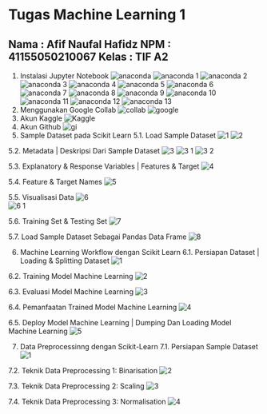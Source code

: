 # Tugas Machine Learning 1
Nama		: Afif Naufal Hafidz
NPM		: 41155050210067
Kelas		: TIF A2
---
1.	Instalasi Jupyter Notebook
![anaconda](https://github.com/user-attachments/assets/199b4fa0-3000-46e8-abaa-2d553d012afb)
![anaconda 1](https://github.com/user-attachments/assets/97123802-4f10-435c-b26e-c5da16a7043c)
![anaconda 2](https://github.com/user-attachments/assets/0d517184-2875-424e-852d-a360cd5ac69f)
![anaconda 3](https://github.com/user-attachments/assets/7e0c98b8-1cb7-4754-9450-546da8a45e4f)
![anaconda 4](https://github.com/user-attachments/assets/25f20a8a-a578-43b6-bff2-b3e95b59980a)
![anaconda 5](https://github.com/user-attachments/assets/72fd94be-482c-4f03-804b-84b056442b3e)
![anaconda 6](https://github.com/user-attachments/assets/84b9870a-a3f6-4cfb-9a75-78fb74598d4a)
![anaconda 7](https://github.com/user-attachments/assets/3210e8a4-e700-4544-badb-8bcfa3eec7de)
![anaconda 8](https://github.com/user-attachments/assets/ada46310-04d8-4b01-9403-d52f2da3bda0)
![anaconda 9](https://github.com/user-attachments/assets/340c5ff5-02fd-4ab4-855c-98e449fd78b8)
![anaconda 10](https://github.com/user-attachments/assets/9c854726-ad7a-42b9-b3e3-13d6d984aeb0)
![anaconda 11](https://github.com/user-attachments/assets/f5e7afa9-958e-40bc-8c19-ef6becfa291c)
![anaconda 12](https://github.com/user-attachments/assets/162c1c50-d7f8-4b28-bb82-f4aa54c1bc58)
![anaconda 13](https://github.com/user-attachments/assets/4b616a81-0830-4623-ba7a-658348bb92c3)
2.	Menggunakan Google Collab
![collab](https://github.com/user-attachments/assets/ebdaa4e4-7b23-4749-82de-f3a07806a310)
![google](https://github.com/user-attachments/assets/ee23fe03-d349-43fc-a2ad-bade16b6a877)
3.	Akun Kaggle
![Kaggle](https://github.com/user-attachments/assets/a84df2e9-64a9-4b73-bc3a-58837abb67a3)
4.	Akun Github
![gi](https://github.com/user-attachments/assets/df6d9f8f-4596-4fd9-973e-be86071cba08)  
5.	Sample Dataset pada Scikit Learn
5.1.	 Load Sample Dataset
![1](https://github.com/user-attachments/assets/f9eeb6b6-df96-4c8f-8679-b96406e88058)
![2](https://github.com/user-attachments/assets/23821ee1-ef1e-4428-ba9a-364f7f3e5076)

5.2.	 Metadata | Deskripsi Dari Sample Dataset
![3](https://github.com/user-attachments/assets/b2457e6c-b967-4ef7-afde-362634910702)
![3 1](https://github.com/user-attachments/assets/0956b900-3ada-427e-b281-ca6011f8548d)
![3 2](https://github.com/user-attachments/assets/b4fd21c6-45c4-44fe-a9d9-c4a97d832cd9)
 
  
5.3.	 Explanatory & Response Variables | Features & Target
![4](https://github.com/user-attachments/assets/0ff2d061-30fd-486e-9c8c-934f0171db33) 

5.4.	 Feature & Target Names
![5](https://github.com/user-attachments/assets/7696be37-6430-4c8e-85f6-399e53824eaf) 

5.5.	 Visualisasi Data
![6](https://github.com/user-attachments/assets/981b1747-c5f2-49fa-a1c0-b41517dbe178)\
![6 1](https://github.com/user-attachments/assets/24a1de52-c3c9-4401-9ccb-1a1d9e4875ea)
 
5.6.	 Training Set & Testing Set
![7](https://github.com/user-attachments/assets/e134179c-f2ca-4540-93ee-2dbc447de88f)

5.7.	 Load Sample Dataset Sebagai Pandas Data Frame
![8](https://github.com/user-attachments/assets/2461892c-7fec-47ab-bbdc-38d7469e430d)
 
6.	Machine Learning Workflow dengan Scikit Learn
6.1.	 Persiapan Dataset | Loading & Splitting Dataset
![1](https://github.com/user-attachments/assets/6c609520-cdcb-44cc-8fd9-76cf6a87b6a7)

6.2.	 Training Model Machine Learning
![2](https://github.com/user-attachments/assets/950427cf-f3d3-4056-a39b-1aa2aa304543)
 
6.3.	 Evaluasi Model Machine Learning
![3](https://github.com/user-attachments/assets/06ab5ad1-c335-4d79-aa53-a92ef711167c)
  
6.4.	 Pemanfaatan Trained Model Machine Learning
![4](https://github.com/user-attachments/assets/726fa043-97a9-4788-8ae7-bacf7e34ef0e)
 
6.5.	 Deploy Model Machine Learning | Dumping Dan Loading Model Machine Learning
![5](https://github.com/user-attachments/assets/90336515-c98e-4f80-89cf-1a21f9d1a12c)
 
7.	Data Preprocessinng dengan Scikit-Learn
7.1.	 Persiapan Sample Dataset
![1](https://github.com/user-attachments/assets/edb04965-c525-4ed3-950d-516578803ec9)
 
7.2.	 Teknik Data Preprocessing 1: Binarisation
![2](https://github.com/user-attachments/assets/e1ba14da-a4af-40e7-8c14-78b71cf1d5aa)

7.3.	 Teknik Data Preprocessing 2: Scaling
![3](https://github.com/user-attachments/assets/ff13d1d8-65e8-4b77-95fe-8f178a0aef6a)

7.4.	 Teknik Data Preprocessing 3: Normalisation
![4](https://github.com/user-attachments/assets/e9bd60b5-0317-4aba-97b4-2ac3475bf249) 
